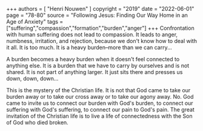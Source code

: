 +++
authors = [
  "Henri Nouwen"
]
copyright = "2019"
date = "2022-06-01"
page = "78-80"
source = "Following Jesus: Finding Our Way Home in an Age of Anxiety"
tags = ["suffering","compassion","formation","burden","anger"]
+++
Confrontation with human suffering does not lead to compassion. It leads to anger, numbness, irritation, and rejection, because we don't know how to deal with it all. It is too much. It is a heavy burden–more than we can carry...

A burden becomes a heavy burden when it doesn't feel connected to anything else. It is a burden that we have to carry by ourselves and is not shared. It is not part of anything larger. It just sits there and presses us down, down, down...

This is the mystery of the Christian life. It is not that God came to take our burden away or to take our cross away or to take our agony away. No. God came to invite us to connect our burden with God's burden, to connect our suffering with God's suffering, to connect our pain to God's pain. The great invitation of the Christian life is to live a life of connectedness with the Son of God who died broken.
